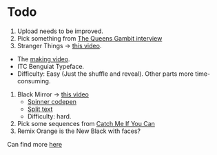 # Todo

1. Upload needs to be improved.
1. Pick something from [The Queens Gambit interview](https://www.artofthetitle.com/title/the-queens-gambit/)
1. Stranger Things -> [this video](https://www.youtube.com/watch?v=-RcPZdihrp4).

- The [making video](https://www.youtube.com/watch?v=_a1lp_ygGB4).
- ITC Benguiat Typeface.
- Difficulty: Easy (Just the shuffle and reveal). Other parts more time-consuming.

1. Black Mirror -> [this video](https://www.youtube.com/watch?v=pxjy1vahZnU)
   - [Spinner codepen](https://codepen.io/mr21/pen/QWyKpYR)
   - [Split text](https://codemyui.com/black-mirror-style-cracked-glitchy-text-effect/)
   - Difficulty: hard.
1. Pick some sequences from [Catch Me If You Can](https://www.youtube.com/watch?v=aN715Rp4L74)
1. Remix Orange is the New Black with faces?

Can find more [here](https://www.youtube.com/channel/UCcpJUN2rzYQmS5oOXzy3zlw)
